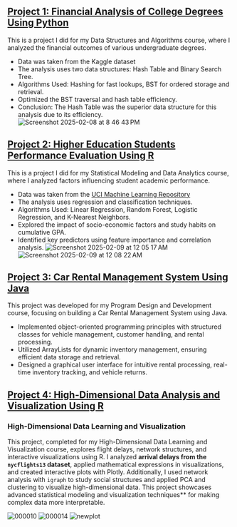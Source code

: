 ## [Project 1: Financial Analysis of College Degrees Using Python](https://github.com/lingjin0725/Python)

This is a project I did for my Data Structures and Algorithms course, where I analyzed the financial outcomes of various undergraduate degrees.  

- Data was taken from the Kaggle dataset 
- The analysis uses two data structures: Hash Table and Binary Search Tree.  
- Algorithms Used: Hashing for fast lookups, BST for ordered storage and retrieval.  
- Optimized the BST traversal and hash table efficiency.
- Conclusion: The Hash Table was the superior data structure for this analysis due to its efficiency.  
![Screenshot 2025-02-08 at 8 46 43 PM](https://github.com/user-attachments/assets/d4282b7b-a1ba-4112-8dbd-cd5d4015229f)

## [Project 2: Higher Education Students Performance Evaluation Using R](https://github.com/lingjin0725/R)

This is a project I did for my Statistical Modeling and Data Analytics course, where I analyzed factors influencing student academic performance.  

- Data was taken from the [UCI Machine Learning Repository](https://archive.ics.uci.edu/dataset/856/higher+education+students+performance+evaluation)
- The analysis uses regression and classification techniques. 
- Algorithms Used: Linear Regression, Random Forest, Logistic Regression, and K-Nearest Neighbors.  
- Explored the impact of socio-economic factors and study habits on cumulative GPA.
- Identified key predictors using feature importance and correlation analysis.
![Screenshot 2025-02-09 at 12 05 17 AM](https://github.com/user-attachments/assets/a6e70a59-8424-4aba-a1f9-dd11f91594c4)
![Screenshot 2025-02-09 at 12 08 22 AM](https://github.com/user-attachments/assets/12011f21-e16f-4bca-86bb-c91532d6af65)

## [Project 3: Car Rental Management System Using Java](https://github.com/lingjin0725/Java)

This project was developed for my Program Design and Development course, focusing on building a Car Rental Management System using Java.  

- Implemented object-oriented programming principles with structured classes for vehicle management, customer handling, and rental processing.  
- Utilized ArrayLists for dynamic inventory management, ensuring efficient data storage and retrieval.  
- Designed a graphical user interface for intuitive rental processing, real-time inventory tracking, and vehicle returns.  

## [Project 4: High-Dimensional Data Analysis and Visualization Using R](https://github.com/lingjin0725/nycflights13)

### **High-Dimensional Data Learning and Visualization**  

This project, completed for my High-Dimensional Data Learning and Visualization course, explores flight delays, network structures, and interactive visualizations using R. I analyzed **arrival delays from the `nycflights13` dataset**, applied mathematical expressions in visualizations, and created interactive plots with Plotly. Additionally, I used network analysis with `igraph` to study social structures and applied PCA and clustering to visualize high-dimensional data. This project showcases advanced statistical modeling and visualization techniques** for making complex data more interpretable.

![000010](https://github.com/user-attachments/assets/9c3bd060-5849-47d0-a316-01a423566341)
![000014](https://github.com/user-attachments/assets/bd5b29f7-a38b-452b-8ba9-a189877e183e)
![newplot](https://github.com/user-attachments/assets/f0b5d0ef-758f-4b94-a901-c66e6a8dd536)






